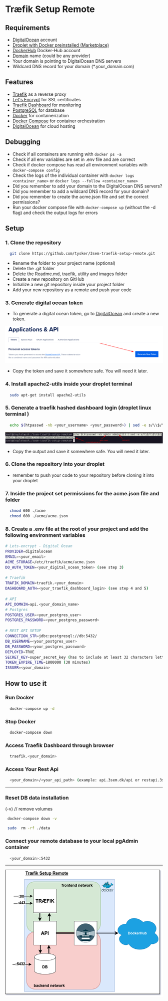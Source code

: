 # Træfik Setup Remote

## Requirements

- [DigitalOcean](https://www.digitalocean.com/) account
- [Droplet with Docker preinstalled (Marketplace)](https://marketplace.digitalocean.com/apps/docker)
- [DockerHub](https://hub.docker.com/search?q=) Docker-Hub account
- [Domain](https://www.namecheap.com/) name (could be any provider)
- Your domain is pointing to DigitalOcean DNS servers
- Wildcard DNS record for your domain (*.your_domain.com)

## Features

- [Traefik](https://doc.traefik.io/traefik/) as a reverse proxy
- [Let's Encrypt](https://letsencrypt.org/) for SSL certificates
- [Traefik Dashboard](https://docs.traefik.io/operations/dashboard/) for monitoring
- [PostgreSQL](https://www.postgresql.org/) for database
- [Docker](https://www.docker.com/) for containerization
- [Docker Compose](https://docs.docker.com/compose/) for container orchestration
- [DigitalOcean](https://www.digitalocean.com/) for cloud hosting

## Debugging

- Check if all containers are running with `docker ps -a`
- Check if all env variables are set in .env file and are correct
- Check if docker compose has read all environment variables with `docker-compose config`
- Check the logs of the individual container with `docker logs <container_name>` or `docker logs --follow <container_name>`
- Did you remember to add your domain to the DigitalOcean DNS servers?
- Did you remember to add a wildcard DNS record for your domain?
- Did you remember to create the acme.json file and set the correct permissions?
- Run your docker compose file with `docker-compose up` (without the -d flag) and check the output logs for errors

## Setup

### 1. Clone the repository

```bash
  git clone https://github.com/tysker/3sem-traefik-setup-remote.git
```

- Rename the folder to your project name (optional)
- Delete the .git folder
- Delete the Readme.md, traefik, utility and images folder
- Create a new repository on GitHub
- Initialize a new git repository inside your project folder
- Add your new repository as a remote and push your code

### 3. Generate digital ocean token

- To generate a digital ocean token, go to [DigitalOcean](https://cloud.digitalocean.com/account/api/tokens) and create a new token.

<img src="./images/digital_token.png">

- Copy the token and save it somewhere safe. You will need it later.

### 4. Install apache2-utils inside your droplet terminal

```bash
  sudo apt-get install apache2-utils
``` 

### 5. Generate a traefik hashed dashboard login (droplet linux terminal )

```bash
  echo $(htpasswd -nb <your_username> <your_password>) | sed -e s/\\$/\\$\\$/g
```

<img src="./images/encrypted-password.png">

- Copy the output and save it somewhere safe. You will need it later.

### 6. Clone the repository into your droplet

- remember to push your code to your repository before cloning it into your droplet

### 7. Inside the project set permissions for the acme.json file and folder

```bash
  chmod 600 ./acme
  chmod 600 ./acme/acme.json
```

### 8. Create a .env file at the root of your project and add the following environment variables

```bash
# Lets-encrypt - Digital Ocean
PROVIDER=digitalocean
EMAIL=<your_email>
ACME_STORAGE=/etc/traefik/acme/acme.json
DO_AUTH_TOKEN=<your_digital_ocean_token> (see step 3)

# Traefik
TRAFIK_DOMAIN=traefik.<your_domain>
DASHBOARD_AUTH=<your_traefik_dashboard_login> (see step 4 and 5)

# API
API_DOMAIN=api.<your_domain_name>
# Postgres
POSTGRES_USER=<your_postgres_user>
POSTGRES_PASSWORD=<your_postgres_password>

# REST API SETUP
CONNECTION_STR=jdbc:postgresql://db:5432/
DB_USERNAME=<your_postgres_user>
DB_PASSWORD=<your_postgres_password>
DEPLOYED=TRUE
SECRET_KEY=super_secret_key (has to include at least 32 characters letters and numbers)
TOKEN_EXPIRE_TIME=1800000 (30 minutes)
ISSUER=<your_domain>

```

## How to use it

###  Run Docker

```bash
  docker-compose up -d
```

### Stop Docker

```bash
  docker-compose down
```

### Access Traefik Dashboard through browser

```bash
  traefik.<your_domain>
```

### Access Your Rest Api

```bash
  <your_domain>/<your_api_path> (example: api.3sem.dk/api or restapi.3sem.dk/api)
```

***

### Reset DB data installation

(-v) // remove volumes
```bash
 docker-compose down -v 
```

```bash
 sudo  rm -rf ./data
```

### Connect your remote database to your local pgAdmin container

```bash
  <your_domain>:5432
```

***

<img src="images/3sem-setup-remote.drawio.png" alt="3 semester local environment setup">
